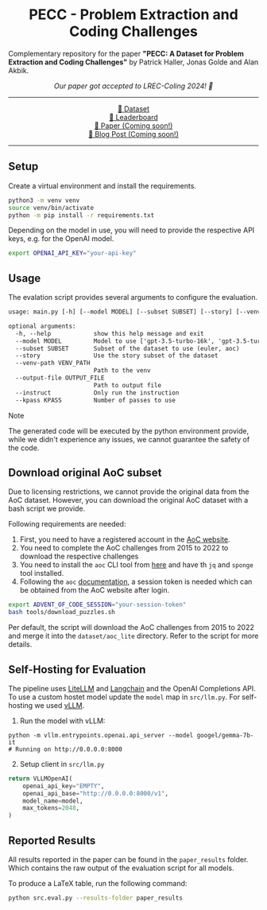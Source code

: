 <h1 style="text-align: center"> PECC - Problem Extraction and Coding Challenges </h1>

Complementary repository for the paper **"PECC: A Dataset for Problem Extraction and Coding Challenges"** by Patrick Haller, Jonas Golde and Alan Akbik.

<p align="center" style="font-style: italic">
    Our paper got accepted to LREC-Coling 2024! 🥳
</p>

---

<p align="center">
<a href="https://huggingface.co/datasets/PatrickHaller/pecc"> 🤗 Dataset</a>
</br>
<a href="https://huggingface.co/spaces/PatrickHaller/pecc-leaderboard">🏅 Leaderboard</a>
</br>
<a href="">📄 Paper (Coming soon!)</a>
</br>
<!-- Blog Post -->
<a href=""> 📝 Blog Post (Coming soon!)</a>
<p>

---


## Setup 

Create a virtual environment and install the requirements.

```bash
python3 -m venv venv
source venv/bin/activate
python -m pip install -r requirements.txt
```


Depending on the model in use, you will need to provide the respective API keys, e.g. for the OpenAI model. 

```bash
export OPENAI_API_KEY="your-api-key"
```

## Usage 

The evalation script provides several arguments to configure the evaluation. 

```txt
usage: main.py [-h] [--model MODEL] [--subset SUBSET] [--story] [--venv-path VENV_PATH] [--output-file OUTPUT_FILE] [--instruct] [--kpass KPASS]

optional arguments:
  -h, --help            show this help message and exit
  --model MODEL         Model to use ['gpt-3.5-turbo-16k', 'gpt-3.5-turbo-turbo', 'vertex_ai/chat-bison', 'vertex_ai/codechat-bison', 'vertex_ai/gemini-pro', 'vertex_ai/gemini-1.5-pro', 'WizardCoder-34B', 'mixtral', 'claude-3-opus', 'claude-3-sonnet', 'claude-3-haiku']
  --subset SUBSET       Subset of the dataset to use (euler, aoc)
  --story               Use the story subset of the dataset
  --venv-path VENV_PATH
                        Path to the venv
  --output-file OUTPUT_FILE
                        Path to output file
  --instruct            Only run the instruction
  --kpass KPASS         Number of passes to use
```

> [!NOTE]
> The generated code will be executed by the python environment provide, while we didn't experience any issues, we cannot guarantee the safety of the code. 


## Download original AoC subset

Due to licensing restrictions, we cannot provide the original data from the AoC dataset. However, you can download the original AoC dataset with a bash script we provide. 

Following requirements are needed:
1. First, you need to have a registered account in the [AoC website](https://adventofcode.com/).
2. You need to complete the AoC challenges from 2015 to 2022 to download the respective challenges
3. You need to install the `aoc` CLI tool from [here](https://github.com/scarvalhojr/aoc-cli) and have th `jq` and `sponge` tool installed. 
4. Following the `aoc` [documentation](https://github.com/scarvalhojr/aoc-cli?tab=readme-ov-file#session-cookie-), a session token is needed which can be obtained from the AoC website after login. 


```bash
export ADVENT_OF_CODE_SESSION="your-session-token"
bash tools/download_puzzles.sh
```

Per default, the script will download the AoC challenges from 2015 to 2022 and merge it into 
the `dataset/aoc_lite` directory. Refer to the script for more details.


## Self-Hosting for Evaluation

The pipeline uses [LiteLLM](https://github.com/BerriAI/litellm) and [Langchain](https://github.com/langchain-ai/langchain) and the OpenAI Completions API.
To use a custom hostet model update the `model` map in `src/llm.py`. For self-hosting we used [vLLM](https://github.com/vllm-project/vllm).

1. Run the model with vLLM:
```
python -m vllm.entrypoints.openai.api_server --model googel/gemma-7b-it
# Running on http://0.0.0.0:8000
```

2. Setup client in `src/llm.py`

```python
return VLLMOpenAI(
    openai_api_key="EMPTY",
    openai_api_base="http://0.0.0.0:8000/v1",
    model_name=model,
    max_tokens=2048,
)
```


## Reported Results

All results reported in the paper can be found in the `paper_results` folder. Which contains the
raw output of the evaluation script for all models.

To produce a LaTeX table, run the following command:

```bash
python src.eval.py --results-folder paper_results
```

